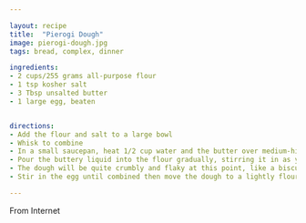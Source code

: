 ```yaml
---

layout: recipe
title:  "Pierogi Dough"
image: pierogi-dough.jpg
tags: bread, complex, dinner

ingredients:
- 2 cups/255 grams all-purpose flour
- 1 tsp kosher salt
- 3 Tbsp unsalted butter
- 1 large egg, beaten


directions:
- Add the flour and salt to a large bowl
- Whisk to combine
- In a small saucepan, heat 1/2 cup water and the butter over medium-high until butter is melted, about 3 minutes.
- Pour the buttery liquid into the flour gradually, stirring it in as you add it. 
- The dough will be quite crumbly and flaky at this point, like a biscuit dough.
- Stir in the egg until combined then move the dough to a lightly floured surface and knead until smooth, 5 to 7 minutes. Cover the dough with a dampened towel or plastic wrap and let rest at room temperature for 30 minutes.

---
```


From Internet